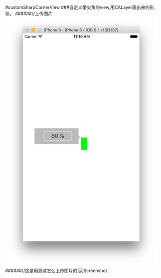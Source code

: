 #customSharpCornerView
###自定义带尖角的view,用CALayer画出来的形状。
######//上传图片
![screenshot](https://raw.githubusercontent.com/wangyingbo/customSharpCornerView/master/screenshot.png)
######//这是用测试怎么上传图片的
![Screenshot](https://raw.github.com/onevcat/VVDocumenter-Xcode/master/ScreenShot.gif)
